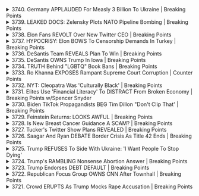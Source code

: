 <details>
<summary>3740. Germany APPLAUDED For Measly 3 Billion To Ukraine | Breaking Points</summary><br>

<a href="https://www.youtube.com/watch?v=tx_Pqyygi_A" target="_blank">
    <img src="https://img.youtube.com/vi/tx_Pqyygi_A/maxresdefault.jpg" 
        alt="[Youtube]" width="200">
</a>

# Germany APPLAUDED For Measly 3 Billion To Ukraine | Breaking Points


</details>

<details>
<summary>3739. LEAKED DOCS: Zelensky Plots NATO Pipeline Bombing | Breaking Points</summary><br>

<a href="https://www.youtube.com/watch?v=q6NwsmpS9kw" target="_blank">
    <img src="https://img.youtube.com/vi/q6NwsmpS9kw/maxresdefault.jpg" 
        alt="[Youtube]" width="200">
</a>

# LEAKED DOCS: Zelensky Plots NATO Pipeline Bombing | Breaking Points


</details>

<details>
<summary>3738. Elon Fans REVOLT Over New Twitter CEO | Breaking Points</summary><br>

<a href="https://www.youtube.com/watch?v=2BDXUgq5XdQ" target="_blank">
    <img src="https://img.youtube.com/vi/2BDXUgq5XdQ/maxresdefault.jpg" 
        alt="[Youtube]" width="200">
</a>

# Elon Fans REVOLT Over New Twitter CEO | Breaking Points


</details>

<details>
<summary>3737. HYPOCRISY: Elon BOWS To Censorship Demands In Turkey | Breaking Points</summary><br>

<a href="https://www.youtube.com/watch?v=JlRc2hyEHF0" target="_blank">
    <img src="https://img.youtube.com/vi/JlRc2hyEHF0/maxresdefault.jpg" 
        alt="[Youtube]" width="200">
</a>

# HYPOCRISY: Elon BOWS To Censorship Demands In Turkey | Breaking Points


</details>

<details>
<summary>3736. DeSantis Team REVEALS Plan To Win | Breaking Points</summary><br>

<a href="https://www.youtube.com/watch?v=C5mlxcdovY0" target="_blank">
    <img src="https://img.youtube.com/vi/C5mlxcdovY0/maxresdefault.jpg" 
        alt="[Youtube]" width="200">
</a>

# DeSantis Team REVEALS Plan To Win | Breaking Points


</details>

<details>
<summary>3735. DeSantis OWNS Trump In Iowa | Breaking Points</summary><br>

<a href="https://www.youtube.com/watch?v=Edsnhs6Mkw0" target="_blank">
    <img src="https://img.youtube.com/vi/Edsnhs6Mkw0/maxresdefault.jpg" 
        alt="[Youtube]" width="200">
</a>

# DeSantis OWNS Trump In Iowa | Breaking Points


</details>

<details>
<summary>3734. TRUTH Behind "LGBTQ" Book Bans | Breaking Points</summary><br>

<a href="https://www.youtube.com/watch?v=B_I5uPH9mNU" target="_blank">
    <img src="https://img.youtube.com/vi/B_I5uPH9mNU/maxresdefault.jpg" 
        alt="[Youtube]" width="200">
</a>

# TRUTH Behind "LGBTQ" Book Bans | Breaking Points


</details>

<details>
<summary>3733. Ro Khanna EXPOSES Rampant Supreme Court Corruption | Counter Points</summary><br>

<a href="https://www.youtube.com/watch?v=T-_QIGNoLzc" target="_blank">
    <img src="https://img.youtube.com/vi/T-_QIGNoLzc/maxresdefault.jpg" 
        alt="[Youtube]" width="200">
</a>

# Ro Khanna EXPOSES Rampant Supreme Court Corruption | Counter Points


</details>

<details>
<summary>3732. NYT: Cleopatra Was 'Culturally Black' | Breaking Points</summary><br>

<a href="https://www.youtube.com/watch?v=KoP8K7ddCrs" target="_blank">
    <img src="https://img.youtube.com/vi/KoP8K7ddCrs/maxresdefault.jpg" 
        alt="[Youtube]" width="200">
</a>

# NYT: Cleopatra Was 'Culturally Black' | Breaking Points


</details>

<details>
<summary>3731. Elites Use 'Financial Literacy' To DISTRACT From Broken Economy | Breaking Points w/Spencer Snyder</summary><br>

<a href="https://www.youtube.com/watch?v=GmljyH7YUu8" target="_blank">
    <img src="https://img.youtube.com/vi/GmljyH7YUu8/maxresdefault.jpg" 
        alt="[Youtube]" width="200">
</a>

# Elites Use 'Financial Literacy' To DISTRACT From Broken Economy | Breaking Points w/Spencer Snyder


</details>

<details>
<summary>3730. Biden TikTok Propagandists BEG Tim Dillon "Don't Clip That' | Breaking Points</summary><br>

<a href="https://www.youtube.com/watch?v=jUT-ATVEOhI" target="_blank">
    <img src="https://img.youtube.com/vi/jUT-ATVEOhI/maxresdefault.jpg" 
        alt="[Youtube]" width="200">
</a>

# Biden TikTok Propagandists BEG Tim Dillon "Don't Clip That' | Breaking Points


</details>

<details>
<summary>3729. Feinstein Returns: LOOKS AWFUL | Breaking Points</summary><br>

<a href="https://www.youtube.com/watch?v=p4CYgjQzHdo" target="_blank">
    <img src="https://img.youtube.com/vi/p4CYgjQzHdo/maxresdefault.jpg" 
        alt="[Youtube]" width="200">
</a>

# Feinstein Returns: LOOKS AWFUL | Breaking Points


</details>

<details>
<summary>3728. Is New Breast Cancer Guidance A SCAM? | Breaking Points</summary><br>

<a href="https://www.youtube.com/watch?v=SvZ7IJyIGuo" target="_blank">
    <img src="https://img.youtube.com/vi/SvZ7IJyIGuo/maxresdefault.jpg" 
        alt="[Youtube]" width="200">
</a>

# Is New Breast Cancer Guidance A SCAM? | Breaking Points


</details>

<details>
<summary>3727. Tucker's Twitter Show Plans REVEALED | Breaking Points</summary><br>

<a href="https://www.youtube.com/watch?v=qKo1Fb0_-f4" target="_blank">
    <img src="https://img.youtube.com/vi/qKo1Fb0_-f4/maxresdefault.jpg" 
        alt="[Youtube]" width="200">
</a>

# Tucker's Twitter Show Plans REVEALED | Breaking Points


</details>

<details>
<summary>3726. Saagar And Ryan DEBATE Border Crisis As Title 42 Ends | Breaking Points</summary><br>

<a href="https://www.youtube.com/watch?v=3Zu4UmbOTQM" target="_blank">
    <img src="https://img.youtube.com/vi/3Zu4UmbOTQM/maxresdefault.jpg" 
        alt="[Youtube]" width="200">
</a>

# Saagar And Ryan DEBATE Border Crisis As Title 42 Ends | Breaking Points


</details>

<details>
<summary>3725. Trump REFUSES To Side With Ukraine: 'I Want People To Stop Dying'</summary><br>

<a href="https://www.youtube.com/watch?v=g5RLiwdkXQ4" target="_blank">
    <img src="https://img.youtube.com/vi/g5RLiwdkXQ4/maxresdefault.jpg" 
        alt="[Youtube]" width="200">
</a>

# Trump REFUSES To Side With Ukraine: 'I Want People To Stop Dying'


</details>

<details>
<summary>3724. Trump's RAMBLING Nonsense Abortion Answer | Breaking Points</summary><br>

<a href="https://www.youtube.com/watch?v=rzGuKRMoj2M" target="_blank">
    <img src="https://img.youtube.com/vi/rzGuKRMoj2M/maxresdefault.jpg" 
        alt="[Youtube]" width="200">
</a>

# Trump's RAMBLING Nonsense Abortion Answer | Breaking Points


</details>

<details>
<summary>3723. Trump Endorses DEBT DEFAULT | Breaking Points</summary><br>

<a href="https://www.youtube.com/watch?v=6OcSLnuL974" target="_blank">
    <img src="https://img.youtube.com/vi/6OcSLnuL974/maxresdefault.jpg" 
        alt="[Youtube]" width="200">
</a>

# Trump Endorses DEBT DEFAULT | Breaking Points


</details>

<details>
<summary>3722. Republican Focus Group OWNS CNN After Townhall | Breaking Points</summary><br>

<a href="https://www.youtube.com/watch?v=bgFtKoY9Fkc" target="_blank">
    <img src="https://img.youtube.com/vi/bgFtKoY9Fkc/maxresdefault.jpg" 
        alt="[Youtube]" width="200">
</a>

# Republican Focus Group OWNS CNN After Townhall | Breaking Points


</details>

<details>
<summary>3721. Crowd ERUPTS As Trump Mocks Rape Accusation | Breaking Points</summary><br>

<a href="https://www.youtube.com/watch?v=EjvkGpoVrAg" target="_blank">
    <img src="https://img.youtube.com/vi/EjvkGpoVrAg/maxresdefault.jpg" 
        alt="[Youtube]" width="200">
</a>

# Crowd ERUPTS As Trump Mocks Rape Accusation | Breaking Points


</details>

